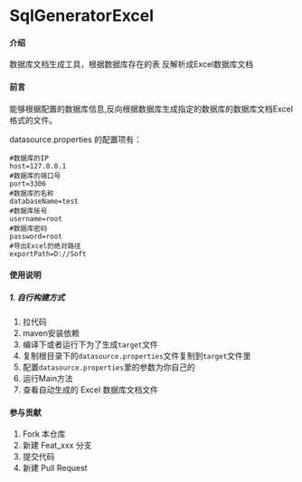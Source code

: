 # SqlGeneratorExcel

#### 介绍
数据库文档生成工具，根据数据库存在的表 反解析成Excel数据库文档

#### 前言
能够根据配置的数据库信息,反向根据数据库生成指定的数据库的数据库文档Excel格式的文件。

datasource.properties 的配置项有：
````
#数据库的IP
host=127.0.0.1
#数据库的端口号
port=3306
#数据库的名称
databaseName=test
#数据库账号
username=root
#数据库密码
password=root
#导出Excel的绝对路径
exportPath=D://Soft
````

#### 使用说明

##### 1. 自行构建方式
1. 拉代码
2. maven安装依赖
3. 编译下或者运行下为了生成``target``文件
4. 复制根目录下的``datasource.properties``文件复制到``target``文件里
5. 配置``datasource.properties``里的参数为你自己的
6. 运行Main方法
7. 查看自动生成的 Excel 数据库文档文件


#### 参与贡献

1.  Fork 本仓库
2.  新建 Feat_xxx 分支
3.  提交代码
4.  新建 Pull Request
